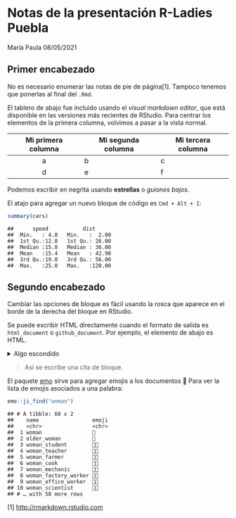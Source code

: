 Notas de la presentación R-Ladies Puebla
================
María Paula
08/05/2021

## Primer encabezado

No es necesario enumerar las notas de pie de página[1]. Tampoco tenemos
que ponerlas al final del `.Rmd`.

El tablero de abajo fue incluido usando el *visual markdown editor*, que
está disponible en las versiones más recientes de RStudio. Para centrar
los elementos de la primera columna, volvimos a pasar a la vista normal.

| Mi primera columna | Mi segunda columna | Mi tercera columna |
|:------------------:|--------------------|--------------------|
|         a          | b                  | c                  |
|         d          | e                  | f                  |

Podemos escribir en negrita usando **estrellas** o *guiones bajos*.

El atajo para agregar un nuevo bloque de código es `Cmd + Alt + I`:

``` r
summary(cars)
```

    ##      speed           dist       
    ##  Min.   : 4.0   Min.   :  2.00  
    ##  1st Qu.:12.0   1st Qu.: 26.00  
    ##  Median :15.0   Median : 36.00  
    ##  Mean   :15.4   Mean   : 42.98  
    ##  3rd Qu.:19.0   3rd Qu.: 56.00  
    ##  Max.   :25.0   Max.   :120.00

## Segundo encabezado

Cambiar las opciones de bloque es fácil usando la rosca que aparece en
el borde de la derecha del bloque en RStudio.

Se puede escribir HTML directamente cuando el formato de salida es
`html_document` o `github_document`. Por ejemplo, el elemento de abajo
es HTML.

<details>
<summary>
Algo escondido
</summary>

¡Hola!

</details>

> Así se escribe una cita de bloque.

El paquete [emo](https://github.com/hadley/emo) sirve para agregar
emojis a los documentos 🎉 Para ver la lista de emojis asociados a una
palabra:

``` r
emo::ji_find("woman")
```

    ## # A tibble: 68 x 2
    ##    name                 emoji
    ##    <chr>                <chr>
    ##  1 woman                👩   
    ##  2 older_woman          👵   
    ##  3 woman_student        👩‍🎓   
    ##  4 woman_teacher        👩‍🏫   
    ##  5 woman_farmer         👩‍🌾   
    ##  6 woman_cook           👩‍🍳   
    ##  7 woman_mechanic       👩‍🔧   
    ##  8 woman_factory_worker 👩‍🏭   
    ##  9 woman_office_worker  👩‍💼   
    ## 10 woman_scientist      👩‍🔬   
    ## # … with 58 more rows

[1] <http://rmarkdown.rstudio.com>
